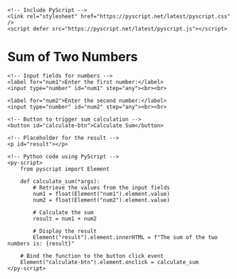 <html lang="en">
<head>
    <meta charset="UTF-8">
    <meta name="viewport" content="width=device-width, initial-scale=1.0">
    <title>Sum of Two Numbers</title>
    
    <!-- Include PyScript -->
    <link rel="stylesheet" href="https://pyscript.net/latest/pyscript.css" />
    <script defer src="https://pyscript.net/latest/pyscript.js"></script>
</head>
<body>
    <h1>Sum of Two Numbers</h1>

    <!-- Input fields for numbers -->
    <label for="num1">Enter the first number:</label>
    <input type="number" id="num1" step="any"><br><br>
    
    <label for="num2">Enter the second number:</label>
    <input type="number" id="num2" step="any"><br><br>
    
    <!-- Button to trigger sum calculation -->
    <button id="calculate-btn">Calculate Sum</button>

    <!-- Placeholder for the result -->
    <p id="result"></p>

    <!-- Python code using PyScript -->
    <py-script>
        from pyscript import Element

        def calculate_sum(*args):
            # Retrieve the values from the input fields
            num1 = float(Element("num1").element.value)
            num2 = float(Element("num2").element.value)
            
            # Calculate the sum
            result = num1 + num2
            
            # Display the result
            Element("result").element.innerHTML = f"The sum of the two numbers is: {result}"

        # Bind the function to the button click event
        Element("calculate-btn").element.onclick = calculate_sum
    </py-script>
</body>
</html>
